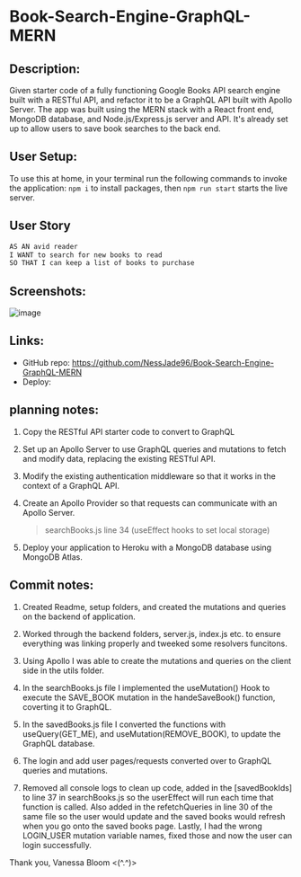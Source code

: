 # Book-Search-Engine-GraphQL-MERN

## Description:

Given starter code of a fully functioning Google Books API search engine built with a RESTful API, and refactor it to be a GraphQL API built with Apollo Server. The app was built using the MERN stack with a React front end, MongoDB database, and Node.js/Express.js server and API. It's already set up to allow users to save book searches to the back end.

## User Setup:

To use this at home, in your terminal run the following commands to invoke the application:
`npm i` to install packages,
then `npm run start` starts the live server.

## User Story

```md
AS AN avid reader
I WANT to search for new books to read
SO THAT I can keep a list of books to purchase
```

## Screenshots:

![image](./src/assets/)

## Links:

- GitHub repo: https://github.com/NessJade96/Book-Search-Engine-GraphQL-MERN
- Deploy:

## planning notes:

1. Copy the RESTful API starter code to convert to GraphQL

2. Set up an Apollo Server to use GraphQL queries and mutations to fetch and modify data, replacing the existing RESTful API.

3. Modify the existing authentication middleware so that it works in the context of a GraphQL API.

4. Create an Apollo Provider so that requests can communicate with an Apollo Server.

   > searchBooks.js line 34 (useEffect hooks to set local storage)

5. Deploy your application to Heroku with a MongoDB database using MongoDB Atlas.

## Commit notes:

1. Created Readme, setup folders, and created the mutations and queries on the backend of application.

2. Worked through the backend folders, server.js, index.js etc. to ensure everything was linking properly and tweeked some resolvers funcitons.

3. Using Apollo I was able to create the mutations and queries on the client side in the utils folder.

4. In the searchBooks.js file I implemented the useMutation() Hook to execute the SAVE_BOOK mutation in the handeSaveBook() function, coverting it to GraphQL.

5. In the savedBooks.js file I converted the functions with useQuery(GET_ME), and useMutation(REMOVE_BOOK), to update the GraphQL database.

6. The login and add user pages/requests converted over to GraphQL queries and mutations.

7. Removed all console logs to clean up code, added in the [savedBookIds] to line 37 in searchBooks.js so the userEffect will run each time that function is called. Also added in the refetchQueries in line 30 of the same file so the user would update and the saved books would refresh when you go onto the saved books page. Lastly, I had the wrong LOGIN_USER mutation variable names, fixed those and now the user can login successfully.

Thank you, Vanessa Bloom <(^.^)>
